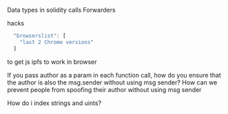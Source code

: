 Data types in solidity calls
Forwarders

hacks

```js
  "browserslist": [
    "last 2 Chrome versions"
  ]
```

to get js ipfs to work in browser

If you pass author as a param in each function call, how do you ensure that the author is also the msg.sender without using msg sender? How can we prevent people from spoofing their author without using msg sender

How do i index strings and uints?
